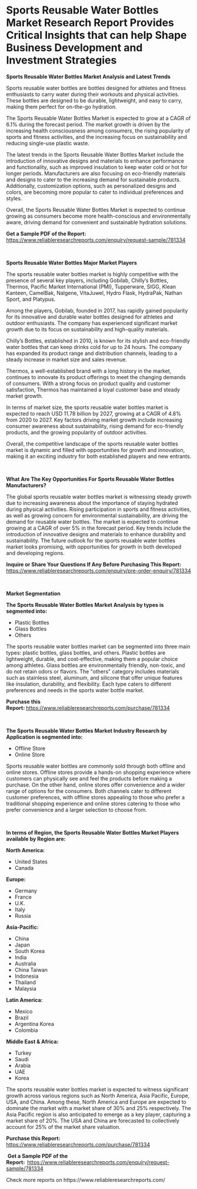<p><h1>Sports Reusable Water Bottles Market Research Report Provides Critical Insights that can help Shape Business Development and Investment Strategies</h1></p><p><strong>Sports Reusable Water Bottles Market Analysis and Latest Trends</strong></p>
<p><p>Sports reusable water bottles are bottles designed for athletes and fitness enthusiasts to carry water during their workouts and physical activities. These bottles are designed to be durable, lightweight, and easy to carry, making them perfect for on-the-go hydration. </p><p>The Sports Reusable Water Bottles Market is expected to grow at a CAGR of 6.1% during the forecast period. The market growth is driven by the increasing health consciousness among consumers, the rising popularity of sports and fitness activities, and the increasing focus on sustainability and reducing single-use plastic waste. </p><p>The latest trends in the Sports Reusable Water Bottles Market include the introduction of innovative designs and materials to enhance performance and functionality, such as improved insulation to keep water cold or hot for longer periods. Manufacturers are also focusing on eco-friendly materials and designs to cater to the increasing demand for sustainable products. Additionally, customization options, such as personalized designs and colors, are becoming more popular to cater to individual preferences and styles. </p><p>Overall, the Sports Reusable Water Bottles Market is expected to continue growing as consumers become more health-conscious and environmentally aware, driving demand for convenient and sustainable hydration solutions.</p></p>
<p><strong>Get a Sample PDF of the Report:&nbsp;</strong> <a href="https://www.reliableresearchreports.com/enquiry/request-sample/781334">https://www.reliableresearchreports.com/enquiry/request-sample/781334</a></p>
<p>&nbsp;</p>
<p><strong>Sports Reusable Water Bottles Major Market Players</strong></p>
<p><p>The sports reusable water bottles market is highly competitive with the presence of several key players, including Gobilab, Chilly’s Bottles, Thermos, Pacific Market International (PMI), Tupperware, SIGG, Klean Kanteen, CamelBak, Nalgene, VitaJuwel, Hydro Flask, HydraPak, Nathan Sport, and Platypus.</p><p>Among the players, Gobilab, founded in 2017, has rapidly gained popularity for its innovative and durable water bottles designed for athletes and outdoor enthusiasts. The company has experienced significant market growth due to its focus on sustainability and high-quality materials.</p><p>Chilly’s Bottles, established in 2010, is known for its stylish and eco-friendly water bottles that can keep drinks cold for up to 24 hours. The company has expanded its product range and distribution channels, leading to a steady increase in market size and sales revenue.</p><p>Thermos, a well-established brand with a long history in the market, continues to innovate its product offerings to meet the changing demands of consumers. With a strong focus on product quality and customer satisfaction, Thermos has maintained a loyal customer base and steady market growth.</p><p>In terms of market size, the sports reusable water bottles market is expected to reach USD 11.78 billion by 2027, growing at a CAGR of 4.8% from 2020 to 2027. Key factors driving market growth include increasing consumer awareness about sustainability, rising demand for eco-friendly products, and the growing popularity of outdoor activities.</p><p>Overall, the competitive landscape of the sports reusable water bottles market is dynamic and filled with opportunities for growth and innovation, making it an exciting industry for both established players and new entrants.</p></p>
<p>&nbsp;</p>
<p><strong>What Are The Key Opportunities For Sports Reusable Water Bottles Manufacturers?</strong></p>
<p><p>The global sports reusable water bottles market is witnessing steady growth due to increasing awareness about the importance of staying hydrated during physical activities. Rising participation in sports and fitness activities, as well as growing concern for environmental sustainability, are driving the demand for reusable water bottles. The market is expected to continue growing at a CAGR of over 5% in the forecast period. Key trends include the introduction of innovative designs and materials to enhance durability and sustainability. The future outlook for the sports reusable water bottles market looks promising, with opportunities for growth in both developed and developing regions.</p></p>
<p><strong>Inquire or Share Your Questions If Any Before Purchasing This Report:</strong> <a href="https://www.reliableresearchreports.com/enquiry/pre-order-enquiry/781334">https://www.reliableresearchreports.com/enquiry/pre-order-enquiry/781334</a></p>
<p>&nbsp;</p>
<p><strong>Market Segmentation</strong></p>
<p><strong>The Sports Reusable Water Bottles Market Analysis by types is segmented into:</strong></p>
<p><ul><li>Plastic Bottles</li><li>Glass Bottles</li><li>Others</li></ul></p>
<p><p>The sports reusable water bottles market can be segmented into three main types: plastic bottles, glass bottles, and others. Plastic bottles are lightweight, durable, and cost-effective, making them a popular choice among athletes. Glass bottles are environmentally friendly, non-toxic, and do not retain odors or flavors. The "others" category includes materials such as stainless steel, aluminum, and silicone that offer unique features like insulation, durability, and flexibility. Each type caters to different preferences and needs in the sports water bottle market.</p></p>
<p><strong>Purchase this Report:&nbsp;</strong><a href="https://www.reliableresearchreports.com/purchase/781334">https://www.reliableresearchreports.com/purchase/781334</a></p>
<p>&nbsp;</p>
<p><strong>The Sports Reusable Water Bottles Market Industry Research by Application is segmented into:</strong></p>
<p><ul><li>Offline Store</li><li>Online Store</li></ul></p>
<p><p>Sports reusable water bottles are commonly sold through both offline and online stores. Offline stores provide a hands-on shopping experience where customers can physically see and feel the products before making a purchase. On the other hand, online stores offer convenience and a wider range of options for the consumers. Both channels cater to different customer preferences, with offline stores appealing to those who prefer a traditional shopping experience and online stores catering to those who prefer convenience and a larger selection to choose from.</p></p>
<p>&nbsp;</p>
<p><strong>In terms of Region, the Sports Reusable Water Bottles Market Players available by Region are:</strong></p>
<p>
    <p> <strong> North America: </strong>
        <ul>
            <li>United States</li>
            <li>Canada</li>
        </ul>
        </p> 
    <p> <strong> Europe: </strong>
        <ul>
            <li>Germany</li>
            <li>France</li>
            <li>U.K.</li>
            <li>Italy</li>
            <li>Russia</li>
        </ul>
        </p> 
    <p> <strong> Asia-Pacific: </strong>
        <ul>
            <li>China</li>
            <li>Japan</li>
            <li>South Korea</li>
            <li>India</li>
            <li>Australia</li>
            <li>China Taiwan</li>
            <li>Indonesia</li>
            <li>Thailand</li>
            <li>Malaysia</li>
        </ul>
        </p> 
    <p> <strong> Latin America: </strong>
        <ul>
            <li>Mexico</li>
            <li>Brazil</li>
            <li>Argentina Korea</li>
            <li>Colombia</li>
        </ul>
        </p> 
    <p> <strong> Middle East & Africa: </strong>
        <ul>
            <li>Turkey</li>
            <li>Saudi</li>
            <li>Arabia</li>
            <li>UAE</li>
            <li>Korea</li>
        </ul>
    </p>
    </p>
<p><p>The sports reusable water bottles market is expected to witness significant growth across various regions such as North America, Asia Pacific, Europe, USA, and China. Among these, North America and Europe are expected to dominate the market with a market share of 30% and 25% respectively. The Asia Pacific region is also anticipated to emerge as a key player, capturing a market share of 20%. The USA and China are forecasted to collectively account for 25% of the market share valuation.</p></p>
<p><strong>Purchase this Report: </strong><a href="https://www.reliableresearchreports.com/purchase/781334">https://www.reliableresearchreports.com/purchase/781334</a></p>
<p>&nbsp;<strong>Get a Sample PDF of the Report:&nbsp;&nbsp;</strong><a href="https://www.reliableresearchreports.com/enquiry/request-sample/781334">https://www.reliableresearchreports.com/enquiry/request-sample/781334</a></p>
<p><strong></strong></p>
<p>Check more reports on https://www.reliableresearchreports.com/</p>